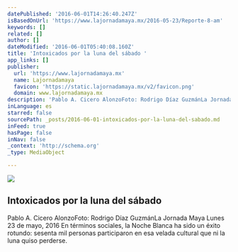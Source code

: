 ```yaml
---
datePublished: '2016-06-01T14:26:40.247Z'
isBasedOnUrl: 'https://www.lajornadamaya.mx/2016-05-23/Reporte-8-am'
keywords: []
related: []
author: []
dateModified: '2016-06-01T05:40:08.160Z'
title: 'Intoxicados por la luna del sábado '
app_links: []
publisher:
  url: 'https://www.lajornadamaya.mx'
  name: Lajornadamaya
  favicon: 'https://static.lajornadamaya.mx/v2/favicon.png'
  domain: www.lajornadamaya.mx
description: 'Pablo A. Cicero AlonzoFoto: Rodrigo Díaz GuzmánLa Jornada Maya Lunes 23 de mayo, 2016 En términos sociales, la Noche Blanca ha sido un éxito rotundo: sesenta mil personas participaron en esa velada cultural que ni la luna quiso perderse.'
inLanguage: es
starred: false
sourcePath: _posts/2016-06-01-intoxicados-por-la-luna-del-sabado.md
inFeed: true
hasPage: false
inNav: false
_context: 'http://schema.org'
_type: MediaObject

---
```

<article style=""><img src="https://s3-us-west-2.amazonaws.com/the-grid-img/p/f9426e7338b9c5977ffc895402bf325d1b62bed2.jpg" /><h1>Intoxicados por la luna del sábado </h1><p>Pablo A. Cicero AlonzoFoto: Rodrigo Díaz GuzmánLa Jornada Maya Lunes 23 de mayo, 2016 En términos sociales, la Noche Blanca ha sido un éxito rotundo: sesenta mil personas participaron en esa velada cultural que ni la luna quiso perderse.</p></article>